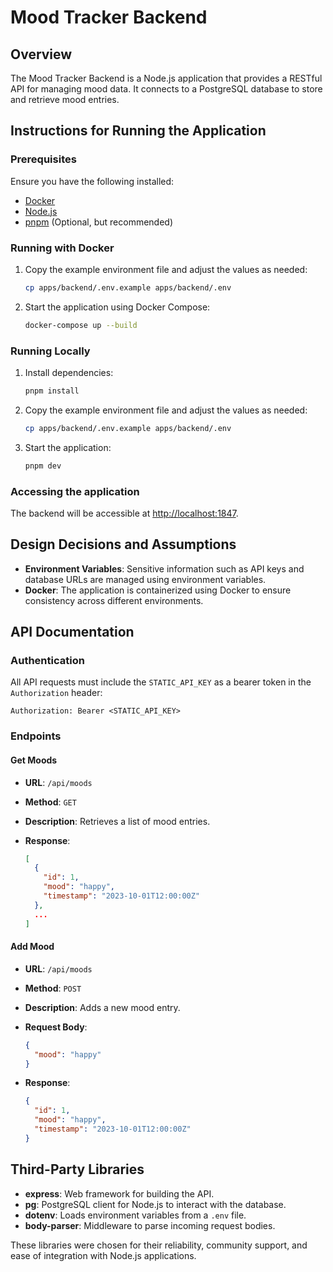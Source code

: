 # Mood Tracker Backend

## Overview

The Mood Tracker Backend is a Node.js application that provides a RESTful API for managing mood data. It connects to a PostgreSQL database to store and retrieve mood entries.

## Instructions for Running the Application

### Prerequisites

Ensure you have the following installed:

- [Docker](https://docs.docker.com/get-docker/)
- [Node.js](https://nodejs.org/en/download/)
- [pnpm](https://pnpm.io/installation) (Optional, but recommended)

### Running with Docker

1. Copy the example environment file and adjust the values as needed:

   ```sh
   cp apps/backend/.env.example apps/backend/.env
   ```

2. Start the application using Docker Compose:

   ```sh
   docker-compose up --build
   ```

### Running Locally

1. Install dependencies:

   ```sh
   pnpm install
   ```

2. Copy the example environment file and adjust the values as needed:

   ```sh
   cp apps/backend/.env.example apps/backend/.env
   ```

3. Start the application:

   ```sh
   pnpm dev
   ```

### Accessing the application

The backend will be accessible at [http://localhost:1847](http://localhost:1847).

## Design Decisions and Assumptions

- **Environment Variables**: Sensitive information such as API keys and database URLs are managed using environment variables.
- **Docker**: The application is containerized using Docker to ensure consistency across different environments.

## API Documentation

### Authentication

All API requests must include the `STATIC_API_KEY` as a bearer token in the `Authorization` header:

```http
Authorization: Bearer <STATIC_API_KEY>
```

### Endpoints

#### Get Moods

- **URL**: `/api/moods`
- **Method**: `GET`
- **Description**: Retrieves a list of mood entries.
- **Response**:

  ```json
  [
    {
      "id": 1,
      "mood": "happy",
      "timestamp": "2023-10-01T12:00:00Z"
    },
    ...
  ]
  ```

#### Add Mood

- **URL**: `/api/moods`
- **Method**: `POST`
- **Description**: Adds a new mood entry.
- **Request Body**:

  ```json
  {
  	"mood": "happy"
  }
  ```

- **Response**:

  ```json
  {
  	"id": 1,
  	"mood": "happy",
  	"timestamp": "2023-10-01T12:00:00Z"
  }
  ```

## Third-Party Libraries

- **express**: Web framework for building the API.
- **pg**: PostgreSQL client for Node.js to interact with the database.
- **dotenv**: Loads environment variables from a `.env` file.
- **body-parser**: Middleware to parse incoming request bodies.

These libraries were chosen for their reliability, community support, and ease of integration with Node.js applications.
